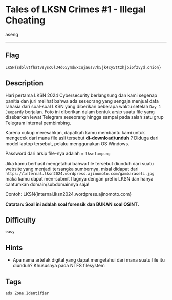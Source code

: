 # Tales of LKSN Crimes #1 - Illegal Cheating

aseng

---

## Flag

```
LKSN{sdolvtfhatvsysc6l34d65ymdwxcujausv7k5jk4cy5ttzhjoi6fzvyd.onion}
```

## Description
Hari pertama LKSN 2024 Cybersecurity berlangsung dan kami segenap panitia dan juri melihat bahwa ada seseorang yang sengaja menjual data rahasia dari soal-soal LKSN yang diberikan beberapa waktu setelah `Day 1 Jeopardy` berjalan. Foto ini diberikan dalam bentuk arsip suatu file yang disebarkan lewat Telegram seseorang hingga sampai pada salah satu grup Telegram internal pembimbing.

Karena cukup meresahkan, dapatkah kamu membantu kami untuk mengecek dari mana file asli tersebut **di-download/unduh** ?
Diduga dari model laptop tersebut, pelaku menggunakan OS Windows.

Password dari arsip file-nya adalah = `lksnlampung`

Jika kamu berhasil mengetahui bahwa file tersebut diunduh dari suatu website yang menjadi tersangka sumbernya, misal didapat dari `https://internal.lksn2024.wordpress.ajinomoto.com/gambaraseli.jpg` maka kamu dapat men-submit flagnya dengan prefix LKSN dan hanya cantumkan domain/subdomainnya saja!

Contoh: LKSN{internal.lksn2024.wordpress.ajinomoto.com}

**Catatan: Soal ini adalah soal forensik dan BUKAN soal OSINT.**

## Difficulty
`easy`

## Hints
* Apa nama artefak digital yang dapat mengetahui dari mana suatu file itu diunduh? Khususnya pada NTFS filesystem

## Tags
`ads Zone.Identifier`
